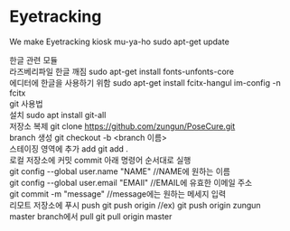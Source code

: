 # Eyetracking
We make Eyetracking kiosk mu-ya-ho
 sudo apt-get update

한글 관련 모듈  
라즈베리파일 한글 깨짐 sudo apt-get install fonts-unfonts-core  
에디터에 한글을 사용하기 위함 sudo apt-get install fcitx-hangul im-config -n fcitx  
git 사용법  
설치 sudo apt install git-all  
저장소 복제 git clone https://github.com/zungun/PoseCure.git  
branch 생성 git checkout -b <branch 이름>  
스테이징 영역에 추가 add git add .  
로컬 저장소에 커밋 commit 아래 명령어 순서대로 실행  
git config --global user.name "NAME" //NAME에 원하는 이름  
git config --global user.email "EMAIl" //EMAIL에 유효한 이메일 주소  
git commit -m "message" //message에는 원하는 메세지 입력  
리모트 저장소에 푸시 push git push origin //ex) git push origin zungun  
master branch에서 pull git pull origin master  
